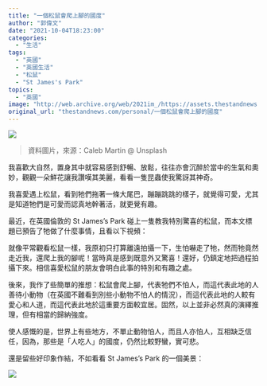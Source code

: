 ```yaml
---
title: "一個松鼠會爬上腳的國度"
author: "郭偉文"
date: "2021-10-04T18:23:00"
categories:
  - "生活"
tags:
  - "英國"
  - "英國生活"
  - "松鼠"
  - "St James's Park"
topics:
  - "英國"
image: "http://web.archive.org/web/2021im_/https://assets.thestandnews.com/media/photos/Tk71SYS8UBY.png"
original_url: "thestandnews.com/personal/一個松鼠會爬上腳的國度"
---
```

![](http://web.archive.org/web/2021im_/https://assets.thestandnews.com/media/photos/Tk71SYS8UBY.png)
> 資料圖片，來源：Caleb Martin @ Unsplash

我喜歡大自然，置身其中就容易感到舒暢、放鬆，往往亦會沉醉於當中的生氣和奧妙，觀觀一朵鮮花讓我讚嘆其美麗，看看一隻昆蟲使我驚訝其神奇。

我喜愛遇上松鼠，看到牠們拖著一條大尾巴，蹦蹦跳跳的樣子，就覺得可愛，尤其是知道牠們是可愛而認真地幹著活，就更覺有趣。

最近，在英國倫敦的 St James’s Park 碰上一隻教我特別驚喜的松鼠，而本文標題已預告了牠做了什麼事情，且看以下視頻：

就像平常觀看松鼠一樣，我原初只打算離遠拍攝一下，生怕嚇走了牠，然而牠竟然走近我，還爬上我的腳呢！當時真是感到既意外又驚喜！還好，仍鎮定地把過程拍攝下來。相信喜愛松鼠的朋友會明白此事的特別和有趣之處。

後來，我作了些簡單的推想：松鼠會爬上腳，代表牠們不怕人，而這代表此地的人善待小動物（在英國不難看到別些小動物不怕人的情況），而這代表此地的人較有愛心和人道，而這代表此地於這重要方面較宜居。固然，以上並非必然真的演繹推理，但有相當的歸納強度。

使人感慨的是，世界上有些地方，不單止動物怕人，而且人亦怕人，互相缺乏信任，因為，那些是「人吃人」的國度，仍然比較野蠻，實可悲。

還是留些好印象作結，不如看看 St James’s Park 的一個美景：

![](http://web.archive.org/web/2021im_/https://assets.thestandnews.com/media/photos/885634875762354623761211212.jpg)